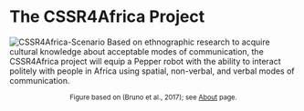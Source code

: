 # The CSSR4Africa Project
![CSSR4Africa-Scenario](/images/CSSR_Scenario.png)
Based on ethnographic research to acquire cultural knowledge about acceptable modes of communication, the CSSR4Africa project will equip a Pepper robot with the ability to interact politely with people in Africa using spatial, non-verbal, and verbal modes of communication. 

<center><small>Figure based on (Bruno et al., 2017);  see <a href="https://cssr4africa.github.io/about">About</a> page.</small></center>




 